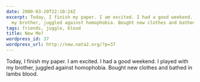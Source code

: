 ```yaml
---
date: 2000-03-20T22:10:24Z
excerpt: Today, I finish my paper. I am excited. I had a good weekend. I played with
  my brother, juggled against homophobia. Bought new clothes and bathed in lambs blood.
tags: friends, juggle, blood
title: New Me?
wordpress_id: 37
wordpress_url: http://new.nata2.org/?p=37
---
```


Today, I finish my paper. I am excited. I had a good weekend. I played with my brother, juggled against homophobia. Bought new clothes and bathed in lambs blood.
